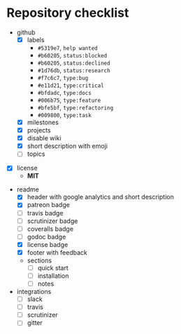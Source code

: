 # Repository checklist

- github
  - [x] labels
    - `#5319e7`, `help wanted`
    - `#b60205`, `status:blocked`
    - `#b60205`, `status:declined`
    - `#1d76db`, `status:research`
    - `#f7c6c7`, `type:bug`
    - `#e11d21`, `type:critical`
    - `#bfdadc`, `type:docs`
    - `#006b75`, `type:feature`
    - `#bfe5bf`, `type:refactoring`
    - `#009800`, `type:task`
  - [x] milestones
  - [x] projects
  - [x] disable wiki
  - [x] short description with emoji
  - [ ] topics
- [x] license
  - **MIT**
- readme
  - [x] header with google analytics and short description
  - [x] patreon badge
  - [ ] travis badge
  - [ ] scrutinizer badge
  - [ ] coveralls badge
  - [ ] godoc badge
  - [x] license badge
  - [x] footer with feedback
  - sections
    - [ ] quick start
    - [ ] installation
    - [ ] notes
- integrations
  - [ ] slack
  - [ ] travis
  - [ ] scrutinizer
  - [ ] gitter

